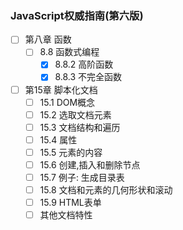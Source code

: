 ### JavaScript权威指南(第六版)
+ [ ] 第八章 函数
    + [ ] 8.8 函数式编程
        + [x] 8.8.2 高阶函数
        + [x] 8.8.3 不完全函数
+ [ ] 第15章 脚本化文档
    + [ ] 15.1 DOM概念
    + [ ] 15.2 选取文档元素
    + [ ] 15.3 文档结构和遍历
    + [ ] 15.4 属性
    + [ ] 15.5 元素的内容
    + [ ] 15.6 创建,插入和删除节点
    + [ ] 15.7 例子: 生成目录表
    + [ ] 15.8 文档和元素的几何形状和滚动
    + [ ] 15.9 HTML表单
    + [ ] 其他文档特性